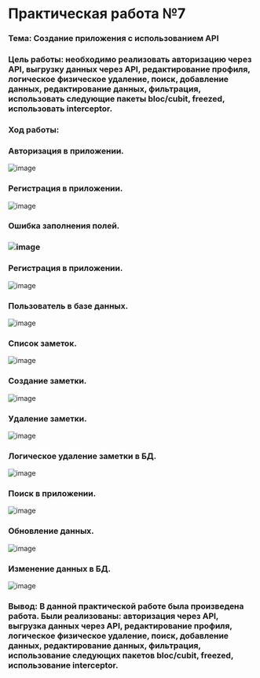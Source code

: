 # Практическая работа №7

### Тема: Создание приложения с использованием API
### Цель работы: необходимо реализовать авторизацию через API, выгрузку данных через API, редактирование профиля, логическое физическое удаление, поиск, добавление данных, редактирование данных, фильтрация, использовать следующие пакеты bloc/cubit, freezed, использовать interceptor.

###
### Ход работы:
### Авторизация в приложении.
![image](https://user-images.githubusercontent.com/99389490/230732847-c76fbf6d-903e-40b0-aaa2-fc40c2103179.png)
###
### Регистрация в приложении.
![image](https://user-images.githubusercontent.com/99389490/230732853-ff655d9c-5c69-4ccb-bf29-d1176ad1ddf1.png)
### 
### Ошибка заполнения полей.
### ![image](https://user-images.githubusercontent.com/99389490/230732860-30c0e804-4ce8-4b3f-8bef-24fffd5b92fc.png)
###
### Регистрация в приложении.
![image](https://user-images.githubusercontent.com/99389490/230732877-641001f9-7897-458f-bf12-7eedd7e76085.png)
###
### Пользователь в базе данных.
![image](https://user-images.githubusercontent.com/99389490/230732897-1257de17-b2c8-4c6c-805e-01f55112222c.png)
###
### Список заметок.
![image](https://user-images.githubusercontent.com/99389490/230732923-0df40534-1054-401b-9d72-7855777a9c09.png)
###
### Создание заметки.
![image](https://user-images.githubusercontent.com/99389490/230732955-50b9556d-1dea-4751-9b13-4df511ea5d3e.png)
###
### Удаление заметки.
![image](https://user-images.githubusercontent.com/99389490/230733008-bc0794fa-b668-4aa8-b344-6b95cf71d25a.png)
###
### Логическое удаление заметки в БД.
![image](https://user-images.githubusercontent.com/99389490/230733018-484d2b97-e1e1-4eb7-90eb-2c0ffc105db5.png)
###
### Поиск в приложении.
![image](https://user-images.githubusercontent.com/99389490/230733036-9433483f-f904-48eb-b4e2-59a1f7ff7f46.png)
###
### Обновление данных. 
![image](https://user-images.githubusercontent.com/99389490/230733041-cc632788-d9d6-4da2-a7d8-9f4d2d596611.png)
###
### Изменение данных в БД.
![image](https://user-images.githubusercontent.com/99389490/230733048-8081919f-d82d-4e77-a176-b63760bcbb08.png)
###
### Вывод: В данной практической работе была произведена работа. Были реализованы: авторизация через API, выгрузка данных через API, редактирование профиля, логическое физическое удаление, поиск, добавление данных, редактирование данных, фильтрация, использование следующих пакетов bloc/cubit, freezed, использование interceptor.
